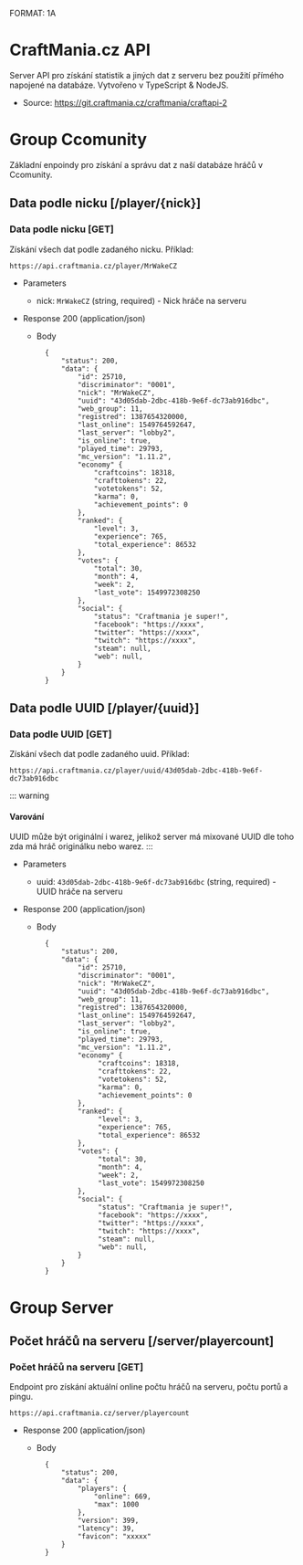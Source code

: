 FORMAT: 1A

# CraftMania.cz API

Server API pro získání statistik a jiných dat z serveru bez použití přímého napojené na databáze.
Vytvořeno v TypeScript & NodeJS.

* Source: https://git.craftmania.cz/craftmania/craftapi-2


# Group Ccomunity
Základní enpoindy pro získání a správu dat z naší databáze hráčů v Ccomunity.

## Data podle nicku [/player/{nick}]

### Data podle nicku [GET]
Získání všech dat podle zadaného nicku. Příklad:

```no-highlight
https://api.craftmania.cz/player/MrWakeCZ
```

+ Parameters
    
    + nick: `MrWakeCZ` (string, required) - Nick hráče na serveru
    
+ Response 200 (application/json)
    
    + Body
    
            {
                "status": 200,
                "data": {
                    "id": 25710,
                    "discriminator": "0001",
                    "nick": "MrWakeCZ",
                    "uuid": "43d05dab-2dbc-418b-9e6f-dc73ab916dbc",
                    "web_group": 11,
                    "registred": 1387654320000,
                    "last_online": 1549764592647,
                    "last_server": "lobby2",
                    "is_online": true,
                    "played_time": 29793,
                    "mc_version": "1.11.2",
                    "economy" {
                        "craftcoins": 18318,
                        "crafttokens": 22,
                        "votetokens": 52,
                        "karma": 0,
                        "achievement_points": 0
                    },
                    "ranked": {
                        "level": 3,
                        "experience": 765,
                        "total_experience": 86532
                    },
                    "votes": {
                        "total": 30,
                        "month": 4,
                        "week": 2,
                        "last_vote": 1549972308250
                    },
                    "social": {
                        "status": "Craftmania je super!",
                        "facebook": "https://xxxx",
                        "twitter": "https://xxxx",
                        "twitch": "https://xxxx",
                        "steam": null,
                        "web": null,
                    }
                }
            }
    
## Data podle UUID [/player/{uuid}]

### Data podle UUID [GET]
Získání všech dat podle zadaného uuid. Příklad:

```no-highlight
https://api.craftmania.cz/player/uuid/43d05dab-2dbc-418b-9e6f-dc73ab916dbc
```

::: warning
#### <i class="fa fa-warning"></i> Varování 
UUID může být originální i warez, jelikož server má mixované UUID dle toho zda má hráč originálku nebo warez.
:::

+ Parameters
    
    + uuid: `43d05dab-2dbc-418b-9e6f-dc73ab916dbc` (string, required) - UUID hráče na serveru
    
+ Response 200 (application/json)
    
    + Body
    
            {
                "status": 200,
                "data": {
                    "id": 25710,
                    "discriminator": "0001",
                    "nick": "MrWakeCZ",
                    "uuid": "43d05dab-2dbc-418b-9e6f-dc73ab916dbc",
                    "web_group": 11,
                    "registred": 1387654320000,
                    "last_online": 1549764592647,
                    "last_server": "lobby2",
                    "is_online": true,
                    "played_time": 29793,
                    "mc_version": "1.11.2",
                    "economy" {
                         "craftcoins": 18318,
                         "crafttokens": 22,
                         "votetokens": 52,
                         "karma": 0,
                         "achievement_points": 0
                    },
                    "ranked": {
                         "level": 3,
                         "experience": 765,
                         "total_experience": 86532
                    },
                    "votes": {
                         "total": 30,
                         "month": 4,
                         "week": 2,
                         "last_vote": 1549972308250
                    },
                    "social": {
                         "status": "Craftmania je super!",
                         "facebook": "https://xxxx",
                         "twitter": "https://xxxx",
                         "twitch": "https://xxxx",
                         "steam": null,
                         "web": null,
                    }
                }
            }
    
# Group Server

## Počet hráčů na serveru [/server/playercount]

### Počet hráčů na serveru [GET]
Endpoint pro získání aktuální online počtu hráčů na serveru, počtu portů a pingu.

```no-highlight
https://api.craftmania.cz/server/playercount
```

+ Response 200 (application/json)

    + Body
    
            {
                "status": 200,
                "data": {
                    "players": {
                        "online": 669,
                        "max": 1000
                    },
                    "version": 399,
                    "latency": 39,
                    "favicon": "xxxxx"
                }
            }